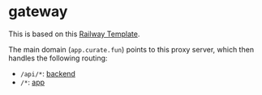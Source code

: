 # gateway

This is based on this [Railway Template](https://github.com/railwayapp-templates/caddy-reverse-proxy/tree/main).

The main domain (`app.curate.fun`) points to this proxy server, which then handles the following routing:

- `/api/*`: [backend](../api)
- `/*`: [app](../app)
